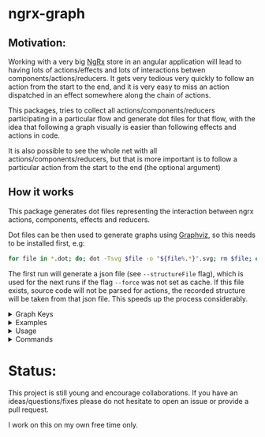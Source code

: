 # ngrx-graph

## Motivation:

Working with a very big [NgRx](https://ngrx.io/) store in an angular application will lead to having lots of actions/effects and lots of interactions betwen components/actions/reducers. It gets very tedious very quickly to follow an action from the start to the end, and it is very easy to miss an action dispatched in an effect somewhere along the chain of actions.

This packages, tries to collect all actions/components/reducers participating in a particular flow and generate dot files for that flow, with the idea that following a graph visually is easier than following effects and actions in code.

It is also possible to see the whole net with all actions/components/reducers, but that is more important is to follow a particular action from the start to the end (the optional argument)

## How it works

This package generates dot files representing the interaction between ngrx actions, components, effects and reducers.

Dot files can be then used to generate graphs using [Graphviz](https://www.graphviz.org/), so this needs to be installed first, e.g:

```bash
for file in *.dot; do; dot -Tsvg $file -o "${file%.*}".svg; rm $file; done
```

The first run will generate a json file (see `--structureFile` flag), which is used for the next runs if the flag `--force` was not set as cache.
If this file exists, source code will not be parsed for actions, the recorded structure will be taken from that json file. This speeds up the process considerably.

<details>
  <summary>Graph Keys</summary>

|                 |                                              |
| --------------- | -------------------------------------------- |
| Component       | ![component](./docs/keys/component.png)      |
| Action          | ![component](./docs/keys/action.png)         |
| Action in focus | ![component](./docs/keys/selectedAction.png) |
| Nested Action   | ![component](./docs/keys/nestedAction.png)   |
| Reducer         | ![component](./docs/keys/reducer.png)        |

</details>
<details>
  <summary>Examples</summary>

### Case 1:

### Input:

```typescript
// declarations
export const action1 = createAction('Action1');
export const action2 = createAction('Action2');
export const action3 = createAction('Action3');

// component
@Component()
export class FirstComponent {
  onEvent() {
    this.store.dispatch(action1());
  }
}

// effects
@Injectable()
export class ExampleEffects {
  effect1$ = createEffect(() =>
    this.actions$.pipe(
      ofType(action1),
      switchMap(() => [action2(), action3()]),
    ),
  );
}

// reducer
const firstReducer = createReducer(
  on(action3, () => {
    // ...
  }),
);
```

### Output:

```bash
npx ngrx-graph -j -f
```

- [ngrx-graph.json](./docs/examples/case1/ngrx-graph.json)

```bash
npx ngrx-graph action1
```

- [dotFile](./docs/examples/case1/action1.dot)
- graph:  
  ![graph](./docs/examples/case1/action1.svg)

```bash
npx ngrx-graph action3
```

- [dotFile](./docs/examples/case1/action3.dot)
- graph:  
  ![graph](./docs/examples/case1/action3.svg)

### Case 2 (nested actions):

### Input:

```typescript
// declarations
export const nestedAction = createAction(
  'NestedAction',
  props<{ action: Action }>(),
);
export const action1 = createAction('Action1');
export const action2 = createAction('Action2');
export const action3 = createAction('Action3');

// component
@Component()
export class FirstComponent {
  onEvent() {
    this.store.dispatch(nestedAction({ action: action1() }));
  }
}

// effects
@Injectable()
export class ExampleEffects {
  effect1$ = createEffect(() =>
    this.actions$.pipe(
      ofType(action1),
      switchMap(() => [nestedAction1({ action: action2() }), action3()])),
    ),
  );

  effect2$ = createEffect(() =>
    this.actions$.pipe(
      ofType(nestedAction1),
      map(({ action }) => nestedAction2( { action: action()})),
    ),
  );

  effect3$ = createEffect(() =>
    this.actions$.pipe(
      ofType(nestedAction2),
      map(({ action }) => action())),
    ),
  );
}

// reducer
const firstReducer = createReducer(
  on(action3, () => {
    // ...
  }),
)
```

### Output:

```bash
npx ngrx-graph -j -f
```

- [ngrx-graph.json](./docs/examples/case2/ngrx-graph.json)

```bash
npx ngrx-graph action1
```

- [dotFile](./docs/examples/case2/action1.dot)
- graph:  
  ![graph](./docs/examples/case2/action1.svg)

```bash
npx ngrx-graph action3
```

- [dotFile](./docs/examples/case2/action3.dot)
- graph:  
  ![graph](./docs/examples/case2/action3.svg)

</details>

<details>
  <summary>Usage</summary>

<!-- usage -->

```sh-session
$ npm install -g ngrx-graph
$ ngrx-graph COMMAND
running command...
$ ngrx-graph (--version)
ngrx-graph/0.0.8 darwin-arm64 node-v19.3.0
$ ngrx-graph --help [COMMAND]
USAGE
  $ ngrx-graph COMMAND
...
```

<!-- usagestop -->
</details>

<details>
  <summary>Commands</summary>

<!-- commands -->

- [`ngrx-graph graph [ACTION]`](#ngrx-graph-graph-action)
- [`ngrx-graph help [COMMAND]`](#ngrx-graph-help-command)

## `ngrx-graph graph [ACTION]`

Generate NgRx actions graph

```
USAGE
  $ ngrx-graph graph [ACTION] [-f] [-j] [-a] [-d <value>] [-o <value>] [-s <value>]

ARGUMENTS
  ACTION  Action of interest. It will be ignored if --jsonOnly is used

FLAGS
  -a, --all                    Generate the whole graph for all actions and connected component, effects and reducers.
                               It will be ignored if --jsonOnly is used
  -d, --srcDir=<value>         [default: current directory] Source directory to grab actions from, usually the directory
                               with package.json in it
  -f, --force                  Force regenrating the graph structure
  -j, --jsonOnly               Generate only the structure json file, can be combined with --structureFile option. It
                               overrides --all and [ACTION]
  -o, --outputDir=<value>      [default: /tmp] Destination directory, where to save the generated files
  -s, --structureFile=<value>  [default: ngrx-graph.json] Then name of the structure json file, Path is taken from
                               --outputDir option

DESCRIPTION
  Generate NgRx actions graph

EXAMPLES
  $ ngrx-graph graph
```

_See code: [dist/commands/graph/index.ts](https://github.com/ammarnajjar/ngrx-graph/blob/v0.0.8/dist/commands/graph/index.ts)_

## `ngrx-graph help [COMMAND]`

Display help for ngrx-graph.

```
USAGE
  $ ngrx-graph help [COMMAND] [-n]

ARGUMENTS
  COMMAND  Command to show help for.

FLAGS
  -n, --nested-commands  Include all nested commands in the output.

DESCRIPTION
  Display help for ngrx-graph.
```

_See code: [@oclif/plugin-help](https://github.com/oclif/plugin-help/blob/v5.1.19/src/commands/help.ts)_

<!-- commandsstop -->
</details>

# Status:

This project is still young and encourage collaborations. If you have an ideas/questions/fixes please do not hesitate to open an issue or provide a pull request.

I work on this on my own free time only.
